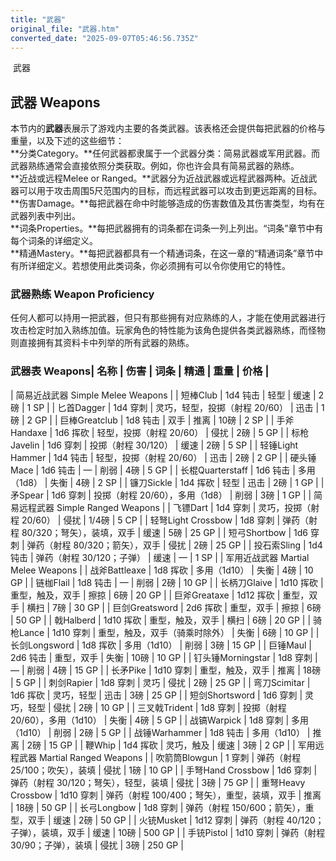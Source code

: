 ```yaml
---
title: "武器"
original_file: "武器.htm"
converted_date: "2025-09-07T05:46:56.735Z"
---
```


﻿ 武器  

## 武器 Weapons

本节内的**武器**表展示了游戏内主要的各类武器。该表格还会提供每把武器的价格与重量，以及下述的这些细节：  
**分类Category。**任何武器都隶属于一个武器分类：简易武器或军用武器。而武器熟练通常会直接依照分类获取。例如，你也许会具有简易武器的熟练。  
**近战或远程Melee or Ranged。**武器分为近战武器或远程武器两种。近战武器可以用于攻击周围5尺范围内的目标，而远程武器可以攻击到更远距离的目标。  
**伤害Damage。**每把武器在命中时能够造成的伤害数值及其伤害类型，均有在武器列表中列出。  
**词条Properties。**每把武器拥有的词条都在词条一列上列出。“词条”章节中有每个词条的详细定义。  
**精通Mastery。**每把武器都具有一个精通词条，在这一章的“精通词条”章节中有所详细定义。若想使用此类词条，你必须拥有可以令你使用它的特性。

### 武器熟练 Weapon Proficiency

任何人都可以持用一把武器，但只有那些拥有对应熟练的人，才能在使用武器进行攻击检定时加入熟练加值。玩家角色的特性能为该角色提供各类武器熟练，而怪物则直接拥有其资料卡中列举的所有武器的熟练。

### 武器表 Weapons| 名称 | 伤害 | 词条 | 精通 | 重量 | 价格 |
| 简易近战武器 Simple Melee Weapons |
| 短棒Club | 1d4 钝击 | 轻型 | 缓速 | 2磅 | 1 SP |
| 匕首Dagger | 1d4 穿刺 | 灵巧，轻型，投掷（射程 20/60） | 迅击 | 1磅 | 2 GP |
| 巨棒Greatclub | 1d8 钝击 | 双手 | 推离 | 10磅 | 2 SP |
| 手斧Handaxe | 1d6 挥砍 | 轻型，投掷（射程 20/60） | 侵扰 | 2磅 | 5 GP |
| 标枪Javelin | 1d6 穿刺 | 投掷（射程 30/120） | 缓速 | 2磅 | 5 SP |
| 轻锤Light Hammer | 1d4 钝击 | 轻型，投掷（射程 20/60） | 迅击 | 2磅 | 2 GP |
| 硬头锤Mace | 1d6 钝击 | — | 削弱 | 4磅 | 5 GP |
| 长棍Quarterstaff | 1d6 钝击 | 多用（1d8） | 失衡 | 4磅 | 2 SP |
| 镰刀Sickle | 1d4 挥砍 | 轻型 | 迅击 | 2磅 | 1 GP |
| 矛Spear | 1d6 穿刺 | 投掷（射程 20/60），多用（1d8） | 削弱 | 3磅 | 1 GP |
| 简易远程武器 Simple Ranged Weapons |
| 飞镖Dart | 1d4 穿刺 | 灵巧，投掷（射程 20/60） | 侵扰 | 1/4磅 | 5 CP |
| 轻弩Light Crossbow | 1d8 穿刺 | 弹药（射程 80/320；弩矢），装填，双手 | 缓速 | 5磅 | 25 GP |
| 短弓Shortbow | 1d6 穿刺 | 弹药（射程 80/320；箭矢），双手 | 侵扰 | 2磅 | 25 GP |
| 投石索Sling | 1d4 钝击 | 弹药（射程 30/120；子弹） | 缓速 | — | 1 SP |
| 军用近战武器 Martial Melee Weapons |
| 战斧Battleaxe | 1d8 挥砍 | 多用（1d10） | 失衡 | 4磅 | 10 GP |
| 链枷Flail | 1d8 钝击 | — | 削弱 | 2磅 | 10 GP |
| 长柄刀Glaive | 1d10 挥砍 | 重型，触及，双手 | 擦掠 | 6磅 | 20 GP |
| 巨斧Greataxe | 1d12 挥砍 | 重型，双手 | 横扫 | 7磅 | 30 GP |
| 巨剑Greatsword | 2d6 挥砍 | 重型，双手 | 擦掠 | 6磅 | 50 GP |
| 戟Halberd | 1d10 挥砍 | 重型，触及，双手 | 横扫 | 6磅 | 20 GP |
| 骑枪Lance | 1d10 穿刺 | 重型，触及，双手（骑乘时除外） | 失衡 | 6磅 | 10 GP |
| 长剑Longsword | 1d8 挥砍 | 多用（1d10） | 削弱 | 3磅 | 15 GP |
| 巨锤Maul | 2d6 钝击 | 重型，双手 | 失衡 | 10磅 | 10 GP |
| 钉头锤Morningstar | 1d8 穿刺 | — | 削弱 | 4磅 | 15 GP |
| 长矛Pike | 1d10 穿刺 | 重型，触及，双手 | 推离 | 18磅 | 5 GP |
| 刺剑Rapier | 1d8 穿刺 | 灵巧 | 侵扰 | 2磅 | 25 GP |
| 弯刀Scimitar | 1d6 挥砍 | 灵巧，轻型 | 迅击 | 3磅 | 25 GP |
| 短剑Shortsword | 1d6 穿刺 | 灵巧，轻型 | 侵扰 | 2磅 | 10 GP |
| 三叉戟Trident | 1d8 穿刺 | 投掷（射程 20/60），多用（1d10） | 失衡 | 4磅 | 5 GP |
| 战镐Warpick | 1d8 穿刺 | 多用（1d10） | 削弱 | 2磅 | 5 GP |
| 战锤Warhammer | 1d8 钝击 | 多用（1d10） | 推离 | 2磅 | 15 GP |
| 鞭Whip | 1d4 挥砍 | 灵巧，触及 | 缓速 | 3磅 | 2 GP |
| 军用远程武器 Martial Ranged Weapons |
| 吹箭筒Blowgun | 1 穿刺 | 弹药（射程 25/100；吹矢），装填 | 侵扰 | 1磅 | 10 GP |
| 手弩Hand Crossbow | 1d6 穿刺 | 弹药（射程 30/120；弩矢），轻型，装填 | 侵扰 | 3磅 | 75 GP |
| 重弩Heavy Crossbow | 1d10 穿刺 | 弹药（射程 100/400；弩矢），重型，装填，双手 | 推离 | 18磅 | 50 GP |
| 长弓Longbow | 1d8 穿刺 | 弹药（射程 150/600；箭矢），重型，双手 | 缓速 | 2磅 | 50 GP |
| 火铳Musket | 1d12 穿刺 | 弹药（射程 40/120；子弹），装填，双手 | 缓速 | 10磅 | 500 GP |
| 手铳Pistol | 1d10 穿刺 | 弹药（射程 30/90；子弹），装填 | 侵扰 | 3磅 | 250 GP |